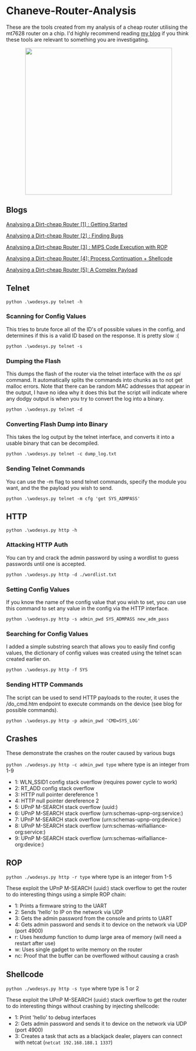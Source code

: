 # Chaneve-Router-Analysis
These are the tools created from my analysis of a cheap router utilising the mt7628 router on a chip. I'd highly recommend reading [my blog](https://luke-r-m.github.io/vr/analysing-a-dirt-cheap-router/) if you think these tools are relevant to something you are investigating.

<p align="center">

  <img src="https://github.com/luke-r-m/Chaneve-Router-Analysis/assets/47477832/58732de8-1e3d-4645-a586-c635e196fec9" width="400">

</p>

## Blogs

[Analysing a Dirt-cheap Router [1] : Getting Started](https://luke-m.xyz/vr/analysing-a-dirt-cheap-router.md)

[Analysing a Dirt-cheap Router [2] : Finding Bugs](https://luke-m.xyz/vr/analysing-a-dirt-cheap-router_part_2.md)

[Analysing a Dirt-cheap Router [3] : MIPS Code Execution with ROP](https://luke-m.xyz/vr/analysing-a-dirt-cheap-router_part_3.md)

[Analysing a Dirt-cheap Router [4]: Process Continuation + Shellcode](https://luke-m.xyz/vr/analysing-a-dirt-cheap-router_part_4.md)

[Analysing a Dirt-cheap Router [5]: A Complex Payload](https://luke-m.xyz/vr/analysing-a-dirt-cheap-router_part_5.md)

## Telnet

`python .\wodesys.py telnet -h`

### Scanning for Config Values

This tries to brute force all of the ID's of possible values in the config, and determines if this is a valid ID based on the response. It is pretty slow :(

`python .\wodesys.py telnet -s`

### Dumping the Flash

This dumps the flash of the router via the telnet interface with the *os spi* command. It automatically splits the commands into chunks as to not get malloc errors. Note that there can be random MAC addresses that appear in the output, I have no idea why it does this but the script will indicate where any dodgy output is when you try to convert the log into a binary.

`python .\wodesys.py telnet -d`

### Converting Flash Dump into Binary

This takes the log output by the telnet interface, and converts it into a usable binary that can be decompiled. 

`python .\wodesys.py telnet -c dump_log.txt`

### Sending Telnet Commands

You can use the -m flag to send telnet commands, specify the module you want, and the the payload you wish to send.

`python .\wodesys.py telnet -m cfg 'get SYS_ADMPASS'`

## HTTP

`python .\wodesys.py http -h`

### Attacking HTTP Auth

You can try and crack the admin password by using a wordlist to guess passwords until one is accepted.

`python .\wodesys.py http -d ./wordlist.txt`

### Setting Config Values

If you know the name of the config value that you wish to set, you can use this command to set any value in the config via the HTTP interface.

`python .\wodesys.py http -s admin_pwd SYS_ADMPASS new_adm_pass`

### Searching for Config Values

I added a simple substring search that allows you to easily find config values, the dictionary of config values was created using the telnet scan created earlier on.

`python .\wodesys.py http -f SYS`

### Sending HTTP Commands

The script can be used to send HTTP payloads to the router, it uses the /do_cmd.htm endpoint to execute commands on the device (see blog for possible commands).

`python .\wodesys.py http -p admin_pwd 'CMD=SYS_LOG'`

## Crashes

These demonstrate the crashes on the router caused by various bugs

`python ./wodesys.py http -c admin_pwd type` where type is an integer from 1-9

- 1: WLN_SSID1 config stack overflow (requires power cycle to work)
- 2: RT_ADD config stack overflow
- 3: HTTP null pointer dereference 1
- 4: HTTP null pointer dereference 2
- 5: UPnP M-SEARCH stack overflow (uuid:)
- 6: UPnP M-SEARCH stack overflow (urn:schemas-upnp-org:service:)
- 7: UPnP M-SEARCH stack overflow (urn:schemas-upnp-org:device:)
- 8: UPnP M-SEARCH stack overflow (urn:schemas-wifialliance-org:service:)
- 9: UPnP M-SEARCH stack overflow (urn:schemas-wifialliance-org:device:)

## ROP

`python ./wodesys.py http -r type` where type is an integer from 1-5

These exploit the UPnP M-SEARCH (uuid:) stack overflow to get the router to do interesting things using a simple ROP chain:
- 1: Prints a firmware string to the UART
- 2: Sends 'hello' to IP on the network via UDP
- 3: Gets the admin password from the console and prints to UART
- 4: Gets admin password and sends it to device on the network via UDP (port 4900)
- r: Uses hexdump function to dump large area of memory (will need a restart after use)
- w: Uses single gadget to write memory on the router
- nc: Proof that the buffer can be overflowed without causing a crash

## Shellcode

`python ./wodesys.py http -s type` where type is 1 or 2

These exploit the UPnP M-SEARCH (uuid:) stack overflow to get the router to do interesting things without crashing by injecting shellcode:
- 1: Print 'hello' to debug interfaces
- 2: Gets admin password and sends it to device on the network via UDP (port 4900)
- 3: Creates a task that acts as a blackjack dealer, players can connect with netcat (`netcat 192.168.188.1 1337`)
